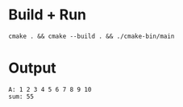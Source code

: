 # Build + Run
```
cmake . && cmake --build . && ./cmake-bin/main
```

# Output
```
A: 1 2 3 4 5 6 7 8 9 10
sum: 55
```
